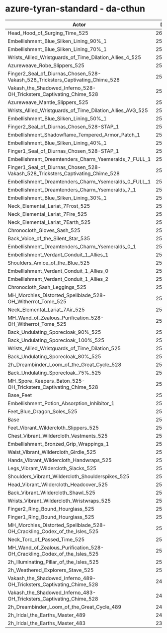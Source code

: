 # azure-tyran-standard - da-cthun
| Actor | DPS | Increase |
|---|:---:|:---:|
|Head_Hood_of_Surging_Time_525|260599|2.92%|
|Embellishment_Blue_Silken_Lining_90%_1|258178|1.96%|
|Embellishment_Blue_Silken_Lining_70%_1|257072|1.53%|
|Wrists_Allied_Wristguards_of_Time_Dilation_Allies_4_525|256891|1.45%|
|Azureweave_Robe_Slippers_525|256862|1.44%|
|Finger2_Seal_of_Diurnas_Chosen_528-Vakash_528_Tricksters_Captivating_Chime_528|256657|1.36%|
|Vakash_the_Shadowed_Inferno_528-OH_Tricksters_Captivating_Chime_528|256287|1.22%|
|Azureweave_Mantle_Slippers_525|256236|1.20%|
|Wrists_Allied_Wristguards_of_Time_Dilation_Allies_AVG_525|256152|1.16%|
|Embellishment_Blue_Silken_Lining_50%_1|255969|1.09%|
|Finger2_Seal_of_Diurnas_Chosen_528-STAP_1|255946|1.08%|
|Embellishment_Shadowflame_Tempered_Armor_Patch_1|255538|0.92%|
|Embellishment_Blue_Silken_Lining_40%_1|255394|0.86%|
|Finger1_Seal_of_Diurnas_Chosen_528-STAP_1|255250|0.81%|
|Embellishment_Dreamtenders_Charm_Ysemeralds_7_FULL_1|255187|0.78%|
|Finger1_Seal_of_Diurnas_Chosen_528-Vakash_528_Tricksters_Captivating_Chime_528|255163|0.77%|
|Embellishment_Dreamtenders_Charm_Ysemeralds_0_FULL_1|254963|0.69%|
|Embellishment_Dreamtenders_Charm_Ysemeralds_7_1|254933|0.68%|
|Embellishment_Blue_Silken_Lining_30%_1|254919|0.68%|
|Neck_Elemental_Lariat_7Frost_525|254707|0.59%|
|Neck_Elemental_Lariat_7Fire_525|254659|0.57%|
|Neck_Elemental_Lariat_7Earth_525|254645|0.57%|
|Chronocloth_Gloves_Sash_525|254589|0.55%|
|Back_Voice_of_the_Silent_Star_535|254448|0.49%|
|Embellishment_Dreamtenders_Charm_Ysemeralds_0_1|254381|0.46%|
|Embellishment_Verdant_Conduit_1_Allies_1|254244|0.41%|
|Shoulders_Amice_of_the_Blue_525|254214|0.40%|
|Embellishment_Verdant_Conduit_1_Allies_0|254159|0.38%|
|Embellishment_Verdant_Conduit_1_Allies_2|254152|0.37%|
|Chronocloth_Sash_Leggings_525|254087|0.35%|
|MH_Morchies_Distorted_Spellblade_528-OH_Witherrot_Tome_525|254086|0.35%|
|Neck_Elemental_Lariat_7Air_525|254050|0.33%|
|MH_Wand_of_Zealous_Purification_528-OH_Witherrot_Tome_525|253929|0.28%|
|Back_Undulating_Sporecloak_90%_525|253868|0.26%|
|Back_Undulating_Sporecloak_100%_525|253779|0.23%|
|Wrists_Allied_Wristguards_of_Time_Dilation_525|253740|0.21%|
|Back_Undulating_Sporecloak_80%_525|253729|0.21%|
|2h_Dreambinder_Loom_of_the_Great_Cycle_528|253709|0.20%|
|Back_Undulating_Sporecloak_75%_525|253635|0.17%|
|MH_Spore_Keepers_Baton_525-OH_Tricksters_Captivating_Chime_528|253406|0.08%|
|Base_Feet|253401|0.08%|
|Embellishment_Potion_Absorption_Inhibitor_1|253391|0.07%|
|Feet_Blue_Dragon_Soles_525|253221|0.00%|
|Base|253209|0.00%|
|Feet_Vibrant_Wildercloth_Slippers_525|253158|-0.02%|
|Chest_Vibrant_Wildercloth_Vestments_525|253138|-0.03%|
|Embellishment_Bronzed_Grip_Wrappings_1|253130|-0.03%|
|Waist_Vibrant_Wildercloth_Girdle_525|253064|-0.06%|
|Hands_Vibrant_Wildercloth_Handwraps_525|253031|-0.07%|
|Legs_Vibrant_Wildercloth_Slacks_525|252998|-0.08%|
|Shoulders_Vibrant_Wildercloth_Shoulderspikes_525|252982|-0.09%|
|Head_Vibrant_Wildercloth_Headcover_525|252965|-0.10%|
|Back_Vibrant_Wildercloth_Shawl_525|252906|-0.12%|
|Wrists_Vibrant_Wildercloth_Wristwraps_525|252889|-0.13%|
|Finger2_Ring_Bound_Hourglass_525|252708|-0.20%|
|Finger1_Ring_Bound_Hourglass_525|252641|-0.22%|
|MH_Morchies_Distorted_Spellblade_528-OH_Crackling_Codex_of_the_Isles_525|252635|-0.23%|
|Neck_Torc_of_Passed_Time_525|252403|-0.32%|
|MH_Wand_of_Zealous_Purification_528-OH_Crackling_Codex_of_the_Isles_525|252345|-0.34%|
|2h_Illuminating_Pillar_of_the_Isles_525|251894|-0.52%|
|2h_Weathered_Explorers_Stave_525|250403|-1.11%|
|Vakash_the_Shadowed_Inferno_489-OH_Tricksters_Captivating_Chime_528|246679|-2.58%|
|Vakash_the_Shadowed_Inferno_483-OH_Tricksters_Captivating_Chime_528|245509|-3.04%|
|2h_Dreambinder_Loom_of_the_Great_Cycle_489|240505|-5.02%|
|2h_Iridal_the_Earths_Master_489|240106|-5.17%|
|2h_Iridal_the_Earths_Master_483|238507|-5.81%|
